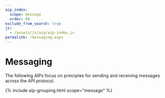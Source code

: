 ```yaml
---
aip_index:
  scope: message
  order: 60
exclude_from_search: true
js:
  - /assets/js/aip/aip-index.js
permalink: /messaging-aips
---
```


# Messaging

The following AIPs focus on principles for sending and receiving messages across the API protocol.

{% include aip-grouping.html scope="message" %}
